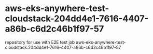 # aws-eks-anywhere-test-cloudstack-204dd4e1-7616-4407-a86b-c6d2c46b1f97-57
repository for use with E2E test job aws-eks-anywhere-test-cloudstack:204dd4e1-7616-4407-a86b-c6d2c46b1f97-57
